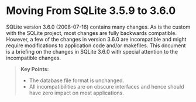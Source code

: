 # Moving From SQLite 3\.5\.9 to 3\.6\.0


 SQLite version 3\.6\.0 (2008\-07\-16\)
 contains many changes. As is the custom with
 the SQLite project, most changes are fully backwards compatible.
 However, a few of the changes in version 3\.6\.0 are incompatible and
 might require modifications to application code and/or makefiles.
 This document is a briefing on the changes in SQLite 3\.6\.0
 with special attention to the incompatible changes.




> **Key Points:**
> * The database file format is unchanged.
> * All incompatibilities are on obscure interfaces and hence should
>  have zero impact on most applications.



